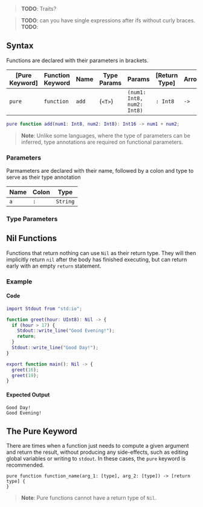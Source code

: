 > **TODO**: Traits?

> **TODO**: can you have single expressions after ifs without curly braces.
> **TODO**: 

## Syntax

Functions are declared with their parameters in brackets.

| [Pure Keyword] | Function Keyword | Name | Type Params | Params                     | [Return Type] | Arrow | Return Expression |
| -------------- | ---------------- | ------ | ----------- | -------------------------- | ------------- | ----- | ----------------- |
| `pure`         | `function`             | `add`  | (`<T>`)     | `(num1: Int8, num2: Int8)` | `: Int8`      | `->`  | `num1 + num2`     |

```m
pure function add(num1: Int8, num2: Int8): Int16 -> num1 + num2;
```

> **Note**: Unlike some languages, where the type of parameters can be inferred, type annotations are required on functional parameters.

### Parameters

Parmameters are declared with their name, followed by a colon and type to serve as their type annotation

| Name | Colon | Type     |
| ---- | ----- | -------- |
| `a`  | `: `  | `String` |

### Type Parameters

## Nil Functions

Functions that return nothing can use `Nil` as their return type. They will then implicitly return `nil` after the body has finished executing, but can return early with an empty `return` statement.

### Example

#### Code

```m
import Stdout from "std:io";

function greet(hour: UInt8): Nil -> {
  if (hour > 17) {
    Stdout::write_line("Good Evening!");
    return;
  }
  Stdout::write_line("Good Day!");
}

export function main(): Nil -> {
  greet(16);
  greet(19);
}
```

#### Expected Output

```console
Good Day!
Good Evening!
```

## The Pure Keyword

There are times when a function just needs to compute a given argument and return the result, without producing any side-effects, such as editing global variables or writing to `stdout`. In these cases, the `pure` keyword is recommended.

```
pure function function_name(arg_1: [type], arg_2: [type]) -> [return type] {
}
```

> **Note**: Pure functions cannot have a return type of `Nil`.

